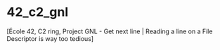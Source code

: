 # 42_c2_gnl
[École 42, C2 ring, Project GNL - Get next line | Reading a line on a File Descriptor is way too tedious]
